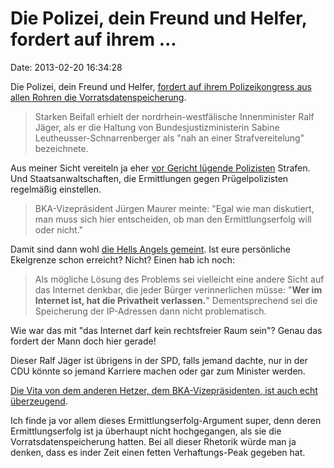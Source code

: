 Die Polizei, dein Freund und Helfer, fordert auf ihrem \...
===========================================================

Date: 2013-02-20 16:34:28

Die Polizei, dein Freund und Helfer, [fordert auf ihrem Polizeikongress
aus allen Rohren die
Vorratsdatenspeicherung](http://www.heise.de/-1806851).

> Starken Beifall erhielt der nordrhein-westfälische Innenminister Ralf
> Jäger, als er die Haltung von Bundesjustizministerin Sabine
> Leutheusser-Schnarrenberger als \"nah an einer Strafvereitelung\"
> bezeichnete.

Aus meiner Sicht vereiteln ja eher [vor Gericht lügende
Polizisten](http://blog.fefe.de/?ts=ae4fc3e9) Strafen. Und
Staatsanwaltschaften, die Ermittlungen gegen Prügelpolizisten regelmäßig
einstellen.

> BKA-Vizepräsident Jürgen Maurer meinte: \"Egal wie man diskutiert, man
> muss sich hier entscheiden, ob man den Ermittlungserfolg will oder
> nicht.\"

Damit sind dann wohl [die Hells Angels
gemeint](http://blog.fefe.de/?ts=afdce504). Ist eure persönliche
Ekelgrenze schon erreicht? Nicht? Einen hab ich noch:

> Als mögliche Lösung des Problems sei vielleicht eine andere Sicht auf
> das Internet denkbar, die jeder Bürger verinnerlichen müsse: \"**Wer
> im Internet ist, hat die Privatheit verlassen.**\" Dementsprechend sei
> die Speicherung der IP-Adressen dann nicht problematisch.

Wie war das mit \"das Internet darf kein rechtsfreier Raum sein\"? Genau
das fordert der Mann doch hier gerade!

Dieser Ralf Jäger ist übrigens in der SPD, falls jemand dachte, nur in
der CDU könnte so jemand Karriere machen oder gar zum Minister werden.

[Die Vita von dem anderen Hetzer, dem BKA-Vizepräsidenten, ist auch echt
überzeugend](http://www.bka.de/nn_206338/DE/DasBKA/Amtsleitung/VPMaurer/vpMaurer__node.html?__nnn=true).

Ich finde ja vor allem dieses Ermittlungserfolg-Argument super, denn
deren Ermittlungserfolg ist ja überhaupt nicht hochgegangen, als sie die
Vorratsdatenspeicherung hatten. Bei all dieser Rhetorik würde man ja
denken, dass es inder Zeit einen fetten Verhaftungs-Peak gegeben hat.

